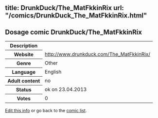 title: DrunkDuck/The_MatFkkinRix
url: "/comics/DrunkDuck_The_MatFkkinRix.html"
---
Dosage comic DrunkDuck/The_MatFkkinRix
-----------------------------------------

<table class="comicinfo">
<tr>
<th>Description</th><td></td>
</tr>
<tr>
<th>Website</th><td><a href="http://www.drunkduck.com/The_MatFkkinRix/">http://www.drunkduck.com/The_MatFkkinRix/</a></td>
</tr>
<tr>
<th>Genre</th><td>Other</td>
</tr>
<tr>
<th>Language</th><td>English</td>
</tr>
<tr>
<th>Adult content</th><td>no</td>
</tr>
<tr>
<th>Status</th><td>ok on 23.04.2013</td>
</tr>
<tr>
<th>Votes</th><td>0</div></td>
</tr>
</table>

[Edit this info](/comics/DrunkDuck_The_MatFkkinRix_edit.html) or go back to the [comic list](../comic-index.html).
